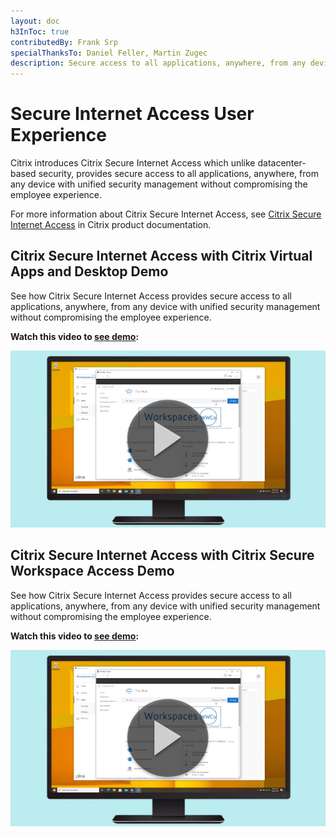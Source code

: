 ```yaml
---
layout: doc
h3InToc: true
contributedBy: Frank Srp
specialThanksTo: Daniel Feller, Martin Zugec
description: Secure access to all applications, anywhere, from any device with unified security management without compromising the employee experience
---
```

# Secure Internet Access User Experience

Citrix introduces Citrix Secure Internet Access which unlike datacenter-based security, provides secure access to all applications, anywhere, from any device with unified security management without compromising the employee experience.

For more information about Citrix Secure Internet Access, see [Citrix Secure Internet Access](/en-us/citrix-secure-internet-access.html) in Citrix product documentation.

## Citrix Secure Internet Access with Citrix Virtual Apps and Desktop Demo

See how Citrix Secure Internet Access provides secure access to all applications, anywhere, from any device with unified security management without compromising the employee experience.

**Watch this video to [see demo](https://youtu.be/7ZtWKgTZipc):**

[![Citrix Tech Insight - Citrix Secure Internet Access Integration with Citrix CVAD](/en-us/tech-zone/learn/media/tech-insights_secure-workspace-access-user-experience_vpn-less.png)](https://youtu.be/7ZtWKgTZipc)

## Citrix Secure Internet Access with Citrix Secure Workspace Access Demo

See how Citrix Secure Internet Access provides secure access to all applications, anywhere, from any device with unified security management without compromising the employee experience.

**Watch this video to [see demo](https://youtu.be/w3nY5iB4vhY):**

[![Citrix Tech Insight - Citrix Secure Internet Access Integration with Citrix SWA](/en-us/tech-zone/learn/media/tech-insights_secure-workspace-access-user-experience_vpn-less.png)](https://youtu.be/w3nY5iB4vhY)

